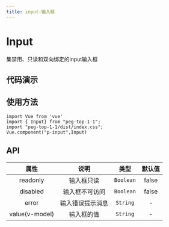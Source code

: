 ```yaml
---
title: input-输入框
---
```

# Input
集禁用、只读和双向绑定的input输入框
## 代码演示
<ClientOnly>
  <InputDemo/>
</ClientOnly>

## 使用方法
~~~
import Vue from 'vue'
import { Input} from "peg-top-1-1";
import "peg-top-1-1/dist/index.css";
Vue.component("p-input",Input)
~~~

## API

|      属性      |       说明       |   类型    | 默认值 |
| :------------: | :--------------: | :-------: | :----: |
|    readonly    |    输入框只读    | `Boolean` | false  |
|    disabled    |  输入框不可访问  | `Boolean` | false  |
|     error      | 输入错误提示消息 | `String`  |   -    |
| value(v-model) |    输入框的值    | `String`  |   -    |